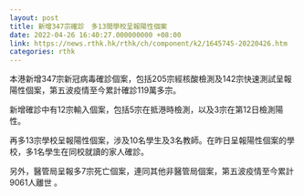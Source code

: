 ```yaml
---
layout: post
title: 新增347宗確診　多13間學校呈報陽性個案
date: 2022-04-26 16:40:27.000000000 +08:00
link: https://news.rthk.hk/rthk/ch/component/k2/1645745-20220426.htm
categories: rthk
---
```


本港新增347宗新冠病毒確診個案，包括205宗經核酸檢測及142宗快速測試呈報陽性個案，第五波疫情至今累計確診119萬多宗。

新增確診中有12宗輸入個案，包括5宗在抵港時檢測，以及3宗在第12日檢測陽性。

再多13宗學校呈報陽性個案，涉及10名學生及3名教師。在昨日呈報陽性個案的學校，多1名學生在同校就讀的家人確診。

另外，醫管局呈報多7宗死亡個案，連同其他非醫管局個案，第五波疫情至今累計9061人離世 。
